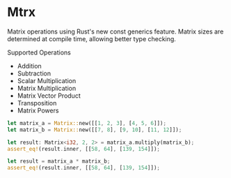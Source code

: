 # Mtrx

Matrix operations using Rust's new const generics feature. Matrix sizes are determined at compile
time, allowing better type checking. 

Supported Operations
- Addition
- Subtraction
- Scalar Multiplication
- Matrix Multiplication
- Matrix Vector Product
- Transposition
- Matrix Powers

```Rust
let matrix_a = Matrix::new([[1, 2, 3], [4, 5, 6]]);
let matrix_b = Matrix::new([[7, 8], [9, 10], [11, 12]]);

let result: Matrix<i32, 2, 2> = matrix_a.multiply(matrix_b);
assert_eq!(result.inner, [[58, 64], [139, 154]]);

let result = matrix_a * matrix_b;
assert_eq!(result.inner, [[58, 64], [139, 154]]);
```

